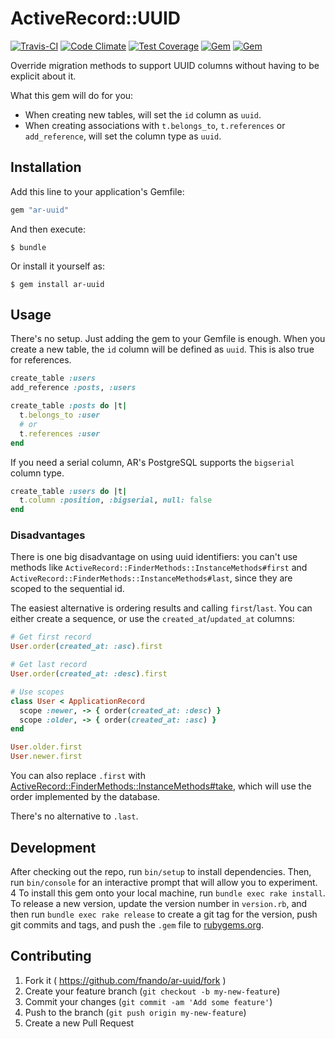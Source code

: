 # ActiveRecord::UUID

[![Travis-CI](https://travis-ci.org/fnando/ar-uuid.svg)](https://travis-ci.org/fnando/ar-uuid)
[![Code Climate](https://codeclimate.com/github/fnando/ar-uuid/badges/gpa.svg)](https://codeclimate.com/github/fnando/ar-uuid)
[![Test Coverage](https://codeclimate.com/github/fnando/ar-uuid/badges/coverage.svg)](https://codeclimate.com/github/fnando/ar-uuid/coverage)
[![Gem](https://img.shields.io/gem/v/ar-uuid.svg)](https://rubygems.org/gems/ar-uuid)
[![Gem](https://img.shields.io/gem/dt/ar-uuid.svg)](https://rubygems.org/gems/ar-uuid)

Override migration methods to support UUID columns without having to be explicit about it.

What this gem will do for you:

- When creating new tables, will set the `id` column as `uuid`.
- When creating associations with `t.belongs_to`, `t.references` or `add_reference`, will set the column type as `uuid`.

## Installation

Add this line to your application's Gemfile:

```ruby
gem "ar-uuid"
```

And then execute:

    $ bundle

Or install it yourself as:

    $ gem install ar-uuid

## Usage

There's no setup. Just adding the gem to your Gemfile is enough. When you create a new table, the `id` column will be defined as `uuid`. This is also true for references.

```ruby
create_table :users
add_reference :posts, :users

create_table :posts do |t|
  t.belongs_to :user
  # or
  t.references :user
end
```

If you need a serial column, AR's PostgreSQL supports the `bigserial` column type.

```ruby
create_table :users do |t|
  t.column :position, :bigserial, null: false
end
```

### Disadvantages

There is one big disadvantage on using uuid identifiers: you can't use  methods like `ActiveRecord::FinderMethods::InstanceMethods#first` and `ActiveRecord::FinderMethods::InstanceMethods#last`, since they are scoped to the sequential id.

The easiest alternative is ordering results and calling `first`/`last`. You can either create a sequence, or use the `created_at`/`updated_at` columns:

```ruby
# Get first record
User.order(created_at: :asc).first

# Get last record
User.order(created_at: :desc).first

# Use scopes
class User < ApplicationRecord
  scope :newer, -> { order(created_at: :desc) }
  scope :older, -> { order(created_at: :asc) }
end

User.older.first
User.newer.first
```

You can also replace `.first` with [ActiveRecord::FinderMethods::InstanceMethods#take](https://github.com/rails/rails/blob/f52354ad1d15120dcc5284714bee7ee3f052986c/activerecord/lib/active_record/relation/finder_methods.rb#L104), which will use the order implemented by the database.

There's no alternative to `.last`.

## Development

After checking out the repo, run `bin/setup` to install dependencies. Then, run `bin/console` for an interactive prompt that will allow you to experiment.
4
To install this gem onto your local machine, run `bundle exec rake install`. To release a new version, update the version number in `version.rb`, and then run `bundle exec rake release` to create a git tag for the version, push git commits and tags, and push the `.gem` file to [rubygems.org](https://rubygems.org).

## Contributing

1. Fork it ( https://github.com/fnando/ar-uuid/fork )
2. Create your feature branch (`git checkout -b my-new-feature`)
3. Commit your changes (`git commit -am 'Add some feature'`)
4. Push to the branch (`git push origin my-new-feature`)
5. Create a new Pull Request
